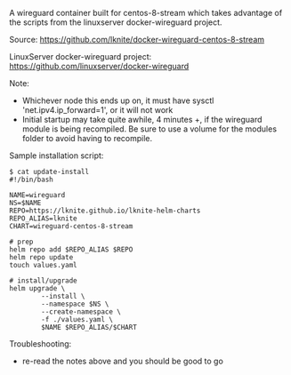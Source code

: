 A wireguard container built for centos-8-stream which takes advantage of the scripts from the linuxserver docker-wireguard project.

Source: https://github.com/lknite/docker-wireguard-centos-8-stream

LinuxServer docker-wireguard project: https://github.com/linuxserver/docker-wireguard

Note:
- Whichever node this ends up on, it must have sysctl 'net.ipv4.ip_forward=1', or it will not work
- Initial startup may take quite awhile, 4 minutes +, if the wireguard module is being recompiled. Be sure to use a volume for the modules folder to avoid having to recompile.

Sample installation script:
```
$ cat update-install
#!/bin/bash

NAME=wireguard
NS=$NAME
REPO=https://lknite.github.io/lknite-helm-charts
REPO_ALIAS=lknite
CHART=wireguard-centos-8-stream

# prep
helm repo add $REPO_ALIAS $REPO
helm repo update
touch values.yaml

# install/upgrade
helm upgrade \
        --install \
        --namespace $NS \
        --create-namespace \
        -f ./values.yaml \
        $NAME $REPO_ALIAS/$CHART
```
Troubleshooting:
- re-read the notes above and you should be good to go
